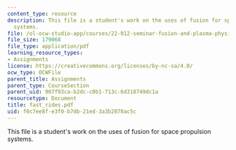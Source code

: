 ```yaml
---
content_type: resource
description: This file is a student's work on the uses of fusion for space propulsion
  systems.
file: /ol-ocw-studio-app/courses/22-012-seminar-fusion-and-plasma-physics-spring-2006/f0c7ee8fe3f0b7db21ed3a3b2078ac5c_fast_rides.pdf
file_size: 179068
file_type: application/pdf
learning_resource_types:
- Assignments
license: https://creativecommons.org/licenses/by-nc-sa/4.0/
ocw_type: OCWFile
parent_title: Assignments
parent_type: CourseSection
parent_uid: 907f93ca-b2dc-c0b1-713c-6d318749dc1a
resourcetype: Document
title: fast_rides.pdf
uid: f0c7ee8f-e3f0-b7db-21ed-3a3b2078ac5c
---
```

This file is a student's work on the uses of fusion for space propulsion systems.